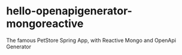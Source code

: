 # hello-openapigenerator-mongoreactive
The famous PetStore Spring App, with Reactive Mongo and OpenApi Generator
